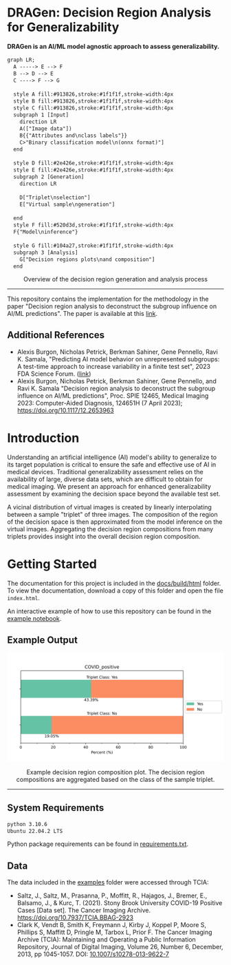 # DRAGen: Decision Region Analysis for Generalizability 

**DRAGen is an AI/ML model agnostic approach to assess generalizability.**

```mermaid
graph LR;
  A -----> E --> F
  B --> D --> E
  C ----> F --> G

  style A fill:#913826,stroke:#1f1f1f,stroke-width:4px
  style B fill:#913826,stroke:#1f1f1f,stroke-width:4px
  style C fill:#913826,stroke:#1f1f1f,stroke-width:4px
  subgraph 1 [Input]
    direction LR
    A(["Image data"])
    B{{"Attributes and\nclass labels"}}
    C>"Binary classification model\n(onnx format)"]
  end

  style D fill:#2e426e,stroke:#1f1f1f,stroke-width:4px
  style E fill:#2e426e,stroke:#1f1f1f,stroke-width:4px
  subgraph 2 [Generation]
    direction LR

    D["Triplet\nselection"]
    E["Virtual sample\ngeneration"]
    
  end
  style F fill:#520d3d,stroke:#1f1f1f,stroke-width:4px
  F{"Model\ninference"}

  style G fill:#104a27,stroke:#1f1f1f,stroke-width:4px
  subgraph 3 [Analysis]
    G["Decision regions plots\nand composition"]
  end
```

<p style="text-align: center;"> Overview of the decision region generation and analysis process  </p>

---

This repository contains the implementation for the methodology in the paper "Decision region analysis to deconstruct the subgroup influence on AI/ML predictions". The paper is available at this [link](https://www.spiedigitallibrary.org/conference-proceedings-of-spie/12465/124651H/Decision-region-analysis-to-deconstruct-the-subgroup-influence-on-AI/10.1117/12.2653963.short).

## Additional References
- Alexis Burgon, Nicholas Petrick, Berkman Sahiner, Gene Pennello, Ravi K. Samala, "Predicting AI model behavior on unrepresented subgroups: A test-time approach to increase variability in a finite test set", 2023 FDA Science Forum. ([link](https://www.fda.gov/science-research/fda-science-forum/predicting-ai-model-behavior-unrepresented-subgroups-test-time-approach-increase-variability-finite))
- Alexis Burgon, Nicholas Petrick, Berkman Sahiner, Gene Pennello, and Ravi K. Samala "Decision region analysis to deconstruct the subgroup influence on AI/ML predictions", Proc. SPIE 12465, Medical Imaging 2023: Computer-Aided Diagnosis, 124651H (7 April 2023); https://doi.org/10.1117/12.2653963


<!---
# Citation
To cite our work:

    A. Burgon, N. Petrick, B. Sahiner, G. Pennello, R. K. Samala, “Decision region analysis to deconstruct the subgroup influence on AI/ML predictions”, Proc. of SPIE, 12465, 124651H (2023). doi.org/10.1117/12.2653963

## Bibtex citation
```
    @inproceedings{burgon2023decision,
  title={Decision region analysis to deconstruct the subgroup influence on AI/ML predictions},
  author={Burgon, Alexis and Petrick, Nicholas and Sahiner, Berkman and Pennello, Gene and Samala, Ravi K},
  booktitle={Society of Photo-Optical Instrumentation Engineers (SPIE) Conference Series},
  volume={12465},
  pages={124651H},
  year={2023}
}
```
-->
# Introduction
Understanding an artificial intelligence (AI) model's ability to generalize to its target population is critical to ensure the safe and effective use of AI in medical devices. Traditional generalizability assessment relies on the availability of large, diverse data sets, which are difficult to obtain for medical imaging. We present an approach for enhanced generalizability assessment by examining the decision space beyond the available test set.

A vicinal distribution of virtual images is created by linearly interpolating between a sample "triplet" of three images. The composition of the region of the decision space is then approximated from the model inference on the virtual images. Aggregating the decision region compositions from many triplets provides insight into the overall decision region composition. 

# Getting Started
The documentation for this project is included in the [docs/build/html](https://github.com/DIDSR/RST_Decision_Region_Analysis/tree/main/docs/build/html) folder. To view the documentation, download a copy of this folder and open the file ``index.html``. 

An interactive example of how to use this repository can be found in the [example notebook](https://github.com/DIDSR/RST_Decision_Region_Analysis/blob/main/examples/example_implementation.ipynb).

## Example Output
![Example Output](examples/example_composition_plot.png)

<p style="text-align: center;">  Example decision region composition plot. The decision region compositions are aggregated based on the class of the sample triplet. </p>

---

## System Requirements
```
python 3.10.6
Ubuntu 22.04.2 LTS
```
Python package requirements can be found in [requirements.txt](requirements.txt).

## Data
The data included in the [examples](examples/) folder were accessed through TCIA:
- Saltz, J., Saltz, M., Prasanna, P., Moffitt, R., Hajagos, J., Bremer, E., Balsamo, J., & Kurc, T. (2021). Stony Brook University COVID-19 Positive Cases [Data set]. The Cancer Imaging Archive. https://doi.org/10.7937/TCIA.BBAG-2923
- Clark K, Vendt B, Smith K, Freymann J, Kirby J, Koppel P, Moore S, Phillips S, Maffitt D, Pringle M, Tarbox L, Prior F. The Cancer Imaging Archive (TCIA): Maintaining and Operating a Public Information Repository, Journal of Digital Imaging, Volume 26, Number 6, December, 2013, pp 1045-1057. DOI: [10.1007/s10278-013-9622-7](https://doi.org/10.1007/s10278-013-9622-7)
  
